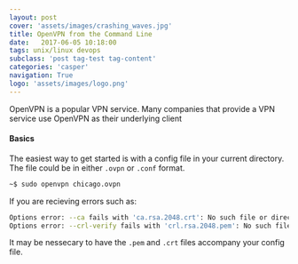 ```yaml
---
layout: post
cover: 'assets/images/crashing_waves.jpg'
title: OpenVPN from the Command Line
date:   2017-06-05 10:18:00
tags: unix/linux devops
subclass: 'post tag-test tag-content'
categories: 'casper'
navigation: True
logo: 'assets/images/logo.png'
---   
```


OpenVPN is a popular VPN service. Many companies that provide a VPN service use OpenVPN as their underlying client 

#### Basics


The easiest way to get started is with a config file in your current directory. The file could be in either `.ovpn` or `.conf` format.

````bash
~$ sudo openvpn chicago.ovpn

````

If you are recieving errors such as:

````bash
Options error: --ca fails with 'ca.rsa.2048.crt': No such file or directory
Options error: --crl-verify fails with 'crl.rsa.2048.pem': No such file or directory
````
It may be nessecary to have the `.pem` and `.crt` files accompany your config file.












